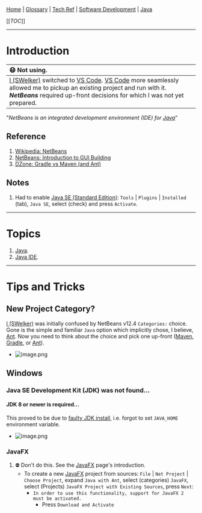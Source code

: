 [Home](/Slalom-LLC/Slalom-Consulting) | [Glossary](/Glossary) | [Tech Ref](/Tech-Ref) | [Software Development](/Tech-Ref/Software-Development) | [Java](/Tech-Ref/Software-Development/Java)

[[_TOC_]]

---
# Introduction
|:mask: Not using.|
|:-|
| [I (SWelker)](/Individuals/Scott-Welker) switched to [VS Code](/Tech-Ref/Microsoft/Visual-Studio/VS-Code-\(Visual-Studio-Code\)). [VS Code](/Tech-Ref/Microsoft/Visual-Studio/VS-Code-\(Visual-Studio-Code\)) more seamlessly allowed me to pickup an existing project and run with it. ***NetBeans*** required up-front decisions for which I was not yet prepared. |

"_NetBeans is an integrated development environment (IDE) for [Java](/Tech-Ref/Software-Development/Java)_"

## Reference
1. [Wikipedia: NetBeans](https://en.wikipedia.org/wiki/NetBeans)
1. [NetBeans: Introduction to GUI Building](https://netbeans.apache.org/kb/docs/java/gui-functionality.html)
1. [DZone: Gradle vs Maven (and Ant)](https://dzone.com/articles/gradle-vs-maven)

## Notes
1. Had to enable [Java SE (Standard Edition)](/Tech-Ref/Software-Development/Java/Java-Platform-Editions/Java-SE-\(Standard-Edition\)): `Tools` | `Plugins` | `Installed` (tab), `Java SE`, select (check) and press `Activate`.

---
# Topics
1. [Java](/Tech-Ref/Software-Development/Java).
1. [Java IDE](/Tech-Ref/Software-Development/Java/Java-IDE).

---
# Tips and Tricks

## New Project Category?
[I (SWelker)](/Individuals/Scott-Welker) was initially confused by NetBeans v12.4 `Categories:` choice. Gone is the simple and familiar `Java` option which implicitly chose, I believe, [Ant](/Tech-Ref/Apache-Software-Foundation/Apache-Ant). Now you need to think about the choice and pick one up-front ([Maven](/Tech-Ref/Apache-Software-Foundation/Apache-Maven), [Gradle](/Tech-Ref/Software-Development/DevOps-\(Development-and-IT-Operations\)/Gradle), or [Ant](/Tech-Ref/Apache-Software-Foundation/Apache-Ant)).
- ![image.png](/.attachments/image-fa9c6e5f-d590-4852-8ff5-bff1a61e8a50.png)

## Windows

### Java SE Development Kit (JDK) was not found...
#### JDK 8 or newer is required...
This proved to be due to [faulty JDK install](/Tech-Ref/Software-Development/Java#java-development-kit-(jdk)-with-jre), i.e. forgot to set `JAVA_HOME` environment variable.
- ![image.png](/.attachments/image-83315c14-7651-4551-a3b8-1da0a95f5222.png)

### JavaFX
1. :no_entry: Don't do this. See the [JavaFX](/Tech-Ref/Software-Development/Java/Java-Platform-Editions/JavaFX) page's introduction.
   - To create a new [JavaFX](/Tech-Ref/Software-Development/Java/Java-Platform-Editions/JavaFX) project from sources: `File` | `Net Project` | `Choose Project`, expand `Java with Ant`, select (categories) `JavaFX`, select (Projects) `JavaFX Project with Existing Sources`, press `Next`:
      - `In order to use this functionality, support for JavaFX 2 must be activated.`
         - Press `Download and Activate`
